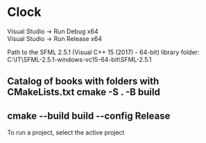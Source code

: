 # Clock

Visual Studio ->  Run Debug x64   
Visual Studio ->  Run Release x64

Path to the SFML 2.5.1 (Visual C++ 15 (2017) - 64-bit) library folder:
C:\IT\SFML-2.5.1-windows-vc15-64-bit\SFML-2.5.1

Catalog of books with folders with CMakeLists.txt
cmake -S . -B build
-------------------------------------------------
cmake --build build --config Release
-------------------------------------------------
To run a project, select the active project

